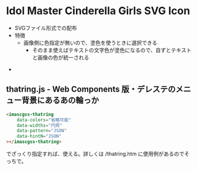 ﻿# Idol Master Cinderella Girls SVG Icon

* SVGファイル形式での配布
* 特徴
	* 画像側に色指定が無いので、塗色を使うときに選択できる
		* そのまま使えばテキストの文字色が塗色になるので、自ずとテキストと画像の色が統一される
* ~~~filename.svg#identifier~~~ で個別参照

## thatring.js - Web Components 版・デレステのメニュー背景にあるあの輪っか

```html
<imascgss-thatring
	data-colors="省略可能"
	data-widths="円周"
	data-pattern="JSON"
	data-hintN="JSON"
></imascgss-thatring>
```

でざっくり指定すれば、使える。詳しくは /thatring.htm に使用例があるのでそっちで。
